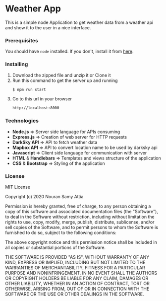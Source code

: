 # Weather App

This is a simple node Application to get weather data from a weather api and show it to the user in a nice interface.

### Prerequisites

You should have `node` installed. If you don't, install it from [here](https://nodejs.org/).

### Installing
1. Download the zipped file and unzip it or Clone it
2. Run this command to get the server up and running
    ```sh
    $ npm run start
    ```
3. Go to this url in your browser
    ```sh
    http://localhost:8000
    ```
### Technologies

- **Node.js** => Server side language for APIs consuming
- **Express.js** => Creation of web server for HTTP requests
- **DarkSky API** => API to fetch weather data
- **Mapbox API** => API to convert location name to be used by darksky api
- **Javascript** => Client side language for communication with server
- **HTML** & **Handlebars** => Templates and views structure of the application
- **CSS** & **Bootstrap** => Styling of the application

### License
MIT License

Copyright (c) 2020 Nouran Samy Attia

Permission is hereby granted, free of charge, to any person obtaining a copy of this software and associated documentation files (the "Software"), to deal in the Software without restriction, including without limitation the rights to use, copy, modify, merge, publish, distribute, sublicense, and/or sell copies of the Software, and to permit persons to whom the Software is furnished to do so, subject to the following conditions:

The above copyright notice and this permission notice shall be included in all copies or substantial portions of the Software.

THE SOFTWARE IS PROVIDED "AS IS", WITHOUT WARRANTY OF ANY KIND, EXPRESS OR IMPLIED, INCLUDING BUT NOT LIMITED TO THE WARRANTIES OF MERCHANTABILITY, FITNESS FOR A PARTICULAR PURPOSE AND NONINFRINGEMENT. IN NO EVENT SHALL THE AUTHORS OR COPYRIGHT HOLDERS BE LIABLE FOR ANY CLAIM, DAMAGES OR OTHER LIABILITY, WHETHER IN AN ACTION OF CONTRACT, TORT OR OTHERWISE, ARISING FROM, OUT OF OR IN CONNECTION WITH THE SOFTWARE OR THE USE OR OTHER DEALINGS IN THE SOFTWARE.
